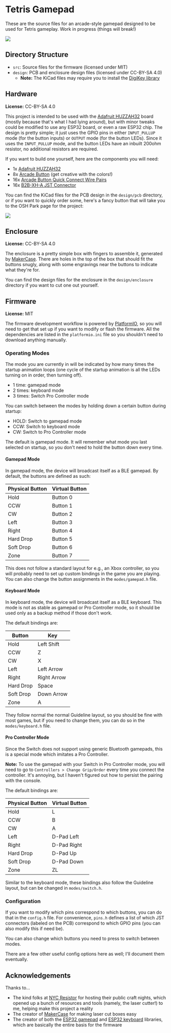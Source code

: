 # Tetris Gamepad

These are the source files for an arcade-style gamepad designed to be used for Tetris gameplay. Work in progress (things will break!)

![](https://user-images.githubusercontent.com/2646487/156272087-9cd5bf07-1616-46c3-b635-ff411a45a784.png)

## Directory Structure

- `src`: Source files for the firmware (licensed under MIT)
- `design`: PCB and enclosure design files (licensed under CC-BY-SA 4.0)
  - **Note:** The KiCad files may require you to install the [DigiKey library](https://forum.digikey.com/t/importing-the-digi-key-kicad-library-into-kicad-5-0-0/4075)

## Hardware

**License:** CC-BY-SA 4.0

This project is intended to be used with the [Adafruit HUZZAH32](https://www.adafruit.com/product/3405) board (mostly because that's what I had lying around), but with minor tweaks could be modified to use any ESP32 board, or even a raw ESP32 chip. The design is pretty simple; it just uses the GPIO pins in either `INPUT_PULLUP` mode (for the button inputs) or `OUTPUT` mode (for the button LEDs). Since it uses the `INPUT_PULLUP` mode, and the button LEDs have an inbuilt 200ohm resistor, no additional resistors are required.

If you want to build one yourself, here are the components you will need:

- 1x [Adafruit HUZZAH32](https://www.adafruit.com/product/3405)
- 8x [Arcade Button](https://www.adafruit.com/product/3491) (get creative with the colors!)
- 16x [Arcade Button Quick Connect Wire Pairs](https://www.adafruit.com/product/1152)
- 16x [B2B-XH-A JST Connector](https://www.digikey.com/en/products/detail/jst-sales-america-inc/B2B-XH-A-LF-SN/)

You can find the KiCad files for the PCB design in the `design/pcb` directory, or if you want to quickly order some, here's a fancy button that will take you to the OSH Park page for the project:

[![](https://oshpark.com/packs/media/images/badge-5f4e3bf4bf68f72ff88bd92e0089e9cf.png)](https://oshpark.com/shared_projects/54K2110d)

## Enclosure

**License:** CC-BY-SA 4.0

The enclosure is a pretty simple box with fingers to assemble it, generated by [MakerCase](https://en.makercase.com/). There are holes in the top of the box that should fit the buttons snugly, along with some engravings near the buttons to indicate what they're for.

You can find the design files for the enclosure in the `design/enclosure` directory if you want to cut one out yourself.

## Firmware

**License:** MIT

The firmware development workflow is powered by [PlatformIO](https://platformio.org/), so you will need to get that set up if you want to modify or flash the firmware. All the dependencies are listed in the `platformio.ini` file so you shouldn't need to download anything manually.

### Operating Modes

The mode you are currently in will be indicated by how many times the startup animation loops (one cycle of the startup animation is all the LEDs turning on in order, then turning off).

- 1 time: gamepad mode
- 2 times: keyboard mode
- 3 times: Switch Pro Controller mode

You can switch between the modes by holding down a certain button during startup:

- HOLD: Switch to gamepad mode
- CCW: Switch to keyboard mode
- CW: Switch to Pro Controller mode

The default is gamepad mode. It will remember what mode you last selected on startup, so you don't need to hold the button down every time.

#### Gamepad Mode

In gamepad mode, the device will broadcast itself as a BLE gamepad. By default, the buttons are defined as such:

| **Physical Button** | **Virtual Button** |
|---------------------|--------------------|
| Hold                | Button 0           |
| CCW                 | Button 1           |
| CW                  | Button 2           |
| Left                | Button 3           |
| Right               | Button 4           |
| Hard Drop           | Button 5           |
| Soft Drop           | Button 6           |
| Zone                | Button 7           |

This does not follow a standard layout for e.g., an Xbox controller, so you will probably need to set up custom bindings in the game you are playing. You can also change the button assignments in the `modes/gamepad.h` file.

#### Keyboard Mode

In keyboard mode, the device will broadcast itself as a BLE keyboard. This mode is not as stable as gamepad or Pro Controller mode, so it should be used only as a backup method if those don't work.

The default bindings are:

| **Button** | **Key**     |
|------------|-------------|
| Hold       | Left Shift  |
| CCW        | Z           |
| CW         | X           |
| Left       | Left Arrow  |
| Right      | Right Arrow |
| Hard Drop  | Space       |
| Soft Drop  | Down Arrow  |
| Zone       | A           |

They follow normal the normal Guideline layout, so you should be fine with most games, but if you need to change them, you can do so in the `modes/keyboard.h` file.

#### Pro Controller Mode

Since the Switch does not support using generic Bluetooth gamepads, this is a special mode which imitates a Pro Controller.

**Note:** To use the gamepad with your Switch in Pro Controller mode, you will need to go to `Controllers > Change Grip/Order` every time you connect the controller. It's annoying, but I haven't figured out how to persist the pairing with the console.

The default bindings are:

| **Physical Button** | **Virtual Button** |
|---------------------|--------------------|
| Hold                | L                  |
| CCW                 | B                  |
| CW                  | A                  |
| Left                | D-Pad Left         |
| Right               | D-Pad Right        |
| Hard Drop           | D-Pad Up           |
| Soft Drop           | D-Pad Down         |
| Zone                | ZL                 |

Similar to the keyboard mode, these bindings also follow the Guideline layout, but can be changed in `modes/switch.h`.

### Configuration

If you want to modify which pins correspond to which buttons, you can do that in the `config.h` file. For convenience, `pins.h` defines a list of which JST connectors (labeled on the PCB) correspond to which GPIO pins (you can also modify this if need be).

You can also change which buttons you need to press to switch between modes.

There are a few other useful config options here as well; I'll document them eventually.

## Acknowledgements

Thanks to...

- The kind folks at [NYC Resistor](https://www.nycresistor.com/) for hosting their public craft nights, which opened up a bunch of resources and tools (namely, the laser cutter!) to me, helping make this project a reality
- The creator of [MakerCase](https://en.makercase.com/) for making laser cut boxes easy
- The creator of both the [ESP32 gamepad](https://github.com/lemmingDev/ESP32-BLE-Gamepad) and [ESP32 keyboard](https://github.com/T-vK/ESP32-BLE-Keyboard) libraries, which are basically the entire basis for the firmware